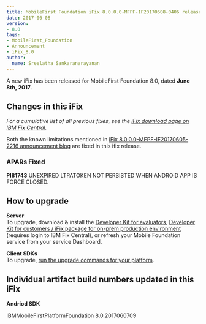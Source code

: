 ```yaml
---
title: MobileFirst Foundation iFix 8.0.0.0-MFPF-IF20170608-0406 released
date: 2017-06-08
version:
- 8.0
tags:
- MobileFirst_Foundation
- Announcement
- iFix_8.0
author:
  name: Sreelatha Sankaranarayanan
---
```

A new iFix has been released for MobileFirst Foundation 8.0, dated **June 8th, 2017**.

## Changes in this iFix
*For a cumulative list of all previous fixes, see the [iFix download page on IBM Fix Central](http://www.ibm.com/support/fixcentral/swg/quickorder?parent=ibm%7EOther%2Bsoftware&product=ibm/Other+software/IBM+MobileFirst+Platform+Foundation&release=8.0.0.0&platform=All&function=all&source=fc).*

Both the known limitations mentioned in [iFix 8.0.0.0-MFPF-IF20170605-2216 announcement blog](https://mobilefirstplatform.ibmcloud.com/blog/2017/06/07/8-0-ifix-release/) are fixed in this ifix release.

### APARs Fixed

**PI81743** UNEXPIRED LTPATOKEN NOT PERSISTED WHEN ANDROID APP IS FORCE CLOSED.

## How to upgrade
**Server**  
To upgrade, download &amp; install the [Developer Kit for evaluators]({{site.baseurl}}/downloads/), [Developer Kit for customers / iFix package for on-prem production environment](http://www.ibm.com/support/fixcentral/swg/quickorder?parent=ibm%7EOther%2Bsoftware&product=ibm/Other+software/IBM+MobileFirst+Platform+Foundation&release=8.0.0.0&platform=All&function=all&source=fc) (requires login to IBM Fix Central), or refresh your Mobile Foundation service from your service Dashboard.

**Client SDKs**  
To upgrade, [run the upgrade commands for your platform]({{site.baseurl}}/tutorials/en/foundation/8.0/application-development/sdk/).


## Individual artifact build numbers updated in this iFix

**Andriod SDK**

IBMMobileFirstPlatformFoundation 8.0.2017060709
